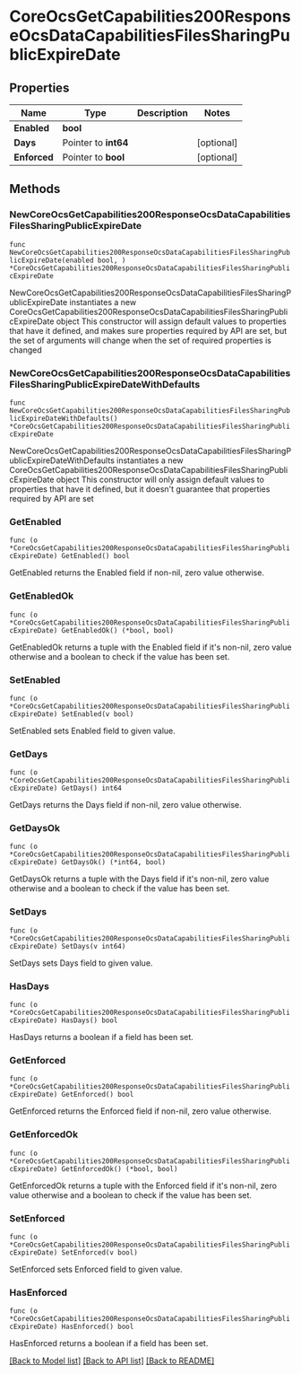 # CoreOcsGetCapabilities200ResponseOcsDataCapabilitiesFilesSharingPublicExpireDate

## Properties

Name | Type | Description | Notes
------------ | ------------- | ------------- | -------------
**Enabled** | **bool** |  | 
**Days** | Pointer to **int64** |  | [optional] 
**Enforced** | Pointer to **bool** |  | [optional] 

## Methods

### NewCoreOcsGetCapabilities200ResponseOcsDataCapabilitiesFilesSharingPublicExpireDate

`func NewCoreOcsGetCapabilities200ResponseOcsDataCapabilitiesFilesSharingPublicExpireDate(enabled bool, ) *CoreOcsGetCapabilities200ResponseOcsDataCapabilitiesFilesSharingPublicExpireDate`

NewCoreOcsGetCapabilities200ResponseOcsDataCapabilitiesFilesSharingPublicExpireDate instantiates a new CoreOcsGetCapabilities200ResponseOcsDataCapabilitiesFilesSharingPublicExpireDate object
This constructor will assign default values to properties that have it defined,
and makes sure properties required by API are set, but the set of arguments
will change when the set of required properties is changed

### NewCoreOcsGetCapabilities200ResponseOcsDataCapabilitiesFilesSharingPublicExpireDateWithDefaults

`func NewCoreOcsGetCapabilities200ResponseOcsDataCapabilitiesFilesSharingPublicExpireDateWithDefaults() *CoreOcsGetCapabilities200ResponseOcsDataCapabilitiesFilesSharingPublicExpireDate`

NewCoreOcsGetCapabilities200ResponseOcsDataCapabilitiesFilesSharingPublicExpireDateWithDefaults instantiates a new CoreOcsGetCapabilities200ResponseOcsDataCapabilitiesFilesSharingPublicExpireDate object
This constructor will only assign default values to properties that have it defined,
but it doesn't guarantee that properties required by API are set

### GetEnabled

`func (o *CoreOcsGetCapabilities200ResponseOcsDataCapabilitiesFilesSharingPublicExpireDate) GetEnabled() bool`

GetEnabled returns the Enabled field if non-nil, zero value otherwise.

### GetEnabledOk

`func (o *CoreOcsGetCapabilities200ResponseOcsDataCapabilitiesFilesSharingPublicExpireDate) GetEnabledOk() (*bool, bool)`

GetEnabledOk returns a tuple with the Enabled field if it's non-nil, zero value otherwise
and a boolean to check if the value has been set.

### SetEnabled

`func (o *CoreOcsGetCapabilities200ResponseOcsDataCapabilitiesFilesSharingPublicExpireDate) SetEnabled(v bool)`

SetEnabled sets Enabled field to given value.


### GetDays

`func (o *CoreOcsGetCapabilities200ResponseOcsDataCapabilitiesFilesSharingPublicExpireDate) GetDays() int64`

GetDays returns the Days field if non-nil, zero value otherwise.

### GetDaysOk

`func (o *CoreOcsGetCapabilities200ResponseOcsDataCapabilitiesFilesSharingPublicExpireDate) GetDaysOk() (*int64, bool)`

GetDaysOk returns a tuple with the Days field if it's non-nil, zero value otherwise
and a boolean to check if the value has been set.

### SetDays

`func (o *CoreOcsGetCapabilities200ResponseOcsDataCapabilitiesFilesSharingPublicExpireDate) SetDays(v int64)`

SetDays sets Days field to given value.

### HasDays

`func (o *CoreOcsGetCapabilities200ResponseOcsDataCapabilitiesFilesSharingPublicExpireDate) HasDays() bool`

HasDays returns a boolean if a field has been set.

### GetEnforced

`func (o *CoreOcsGetCapabilities200ResponseOcsDataCapabilitiesFilesSharingPublicExpireDate) GetEnforced() bool`

GetEnforced returns the Enforced field if non-nil, zero value otherwise.

### GetEnforcedOk

`func (o *CoreOcsGetCapabilities200ResponseOcsDataCapabilitiesFilesSharingPublicExpireDate) GetEnforcedOk() (*bool, bool)`

GetEnforcedOk returns a tuple with the Enforced field if it's non-nil, zero value otherwise
and a boolean to check if the value has been set.

### SetEnforced

`func (o *CoreOcsGetCapabilities200ResponseOcsDataCapabilitiesFilesSharingPublicExpireDate) SetEnforced(v bool)`

SetEnforced sets Enforced field to given value.

### HasEnforced

`func (o *CoreOcsGetCapabilities200ResponseOcsDataCapabilitiesFilesSharingPublicExpireDate) HasEnforced() bool`

HasEnforced returns a boolean if a field has been set.


[[Back to Model list]](../README.md#documentation-for-models) [[Back to API list]](../README.md#documentation-for-api-endpoints) [[Back to README]](../README.md)


